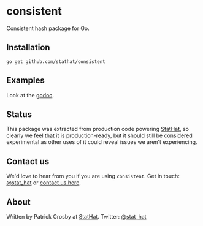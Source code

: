 consistent
==========

Consistent hash package for Go.

Installation
------------

    go get github.com/stathat/consistent

Examples
--------

Look at the [godoc](http://godoc.org/github.com/stathat/consistent).

Status
------

This package was extracted from production code powering [StatHat](http://www.stathat.com),
so clearly we feel that it is production-ready, but it should still be considered
experimental as other uses of it could reveal issues we aren't experiencing.

Contact us
----------

We'd love to hear from you if you are using `consistent`.
Get in touch:  [@stat_hat](http://twitter.com/stat_hat) or [contact us here](http://www.stathat.com/docs/contact).

About
-----

Written by Patrick Crosby at [StatHat](http://www.stathat.com).  Twitter:  [@stat_hat](http://twitter.com/stat_hat)

